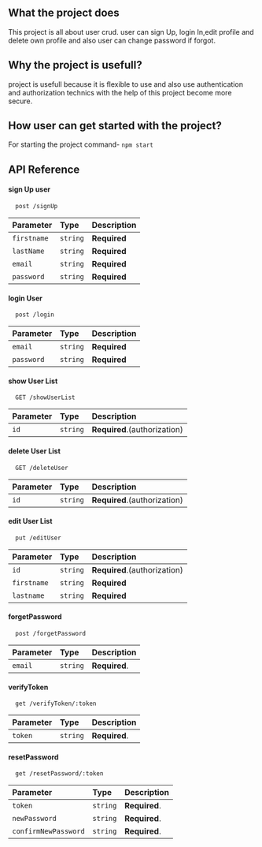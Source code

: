 
## What the project does
This project is all about user crud. user can sign Up,
login In,edit profile and delete own profile and also user can change password if forgot.
## Why the project is usefull?
project is usefull because it is flexible to use and also use authentication and authorization technics with the help of this project become more secure.
## How user can get started with the project?
For starting the project command- `npm start`
## API Reference

#### sign Up user

```http
  post /signUp
```

| Parameter | Type     | Description                |
| :-------- | :------- | :------------------------- |
| `firstname` | `string` | **Required** |
| `lastName` | `string` | **Required** |
| `email` | `string` | **Required** |
| `password` | `string` | **Required** |

#### login User

```http
  post /login
```

| Parameter | Type     | Description                       |
| :-------- | :------- | :-------------------------------- |
| `email`      | `string` | **Required** |
| `password`      | `string` | **Required** |

#### show User List

```http
  GET /showUserList
```

| Parameter | Type     | Description                       |
| :-------- | :------- | :-------------------------------- |
| `id`      | `string` | **Required**.(authorization) |

#### delete User List
```http
  GET /deleteUser
```

| Parameter | Type     | Description                       |
| :-------- | :------- | :-------------------------------- |
| `id`      | `string` | **Required**.(authorization) |

#### edit User List
```http
  put /editUser
```

| Parameter | Type     | Description                       |
| :-------- | :------- | :-------------------------------- |
| `id`      | `string` | **Required**.(authorization) |
| `firstname` | `string` | **Required** |
| `lastname`  | `string` | **Required** |

#### forgetPassword
```http
  post /forgetPassword
```

| Parameter | Type     | Description                       |
| :-------- | :------- | :-------------------------------- |
| `email`      | `string` | **Required**. |

#### verifyToken
```http
  get /verifyToken/:token
```

| Parameter | Type     | Description                       |
| :-------- | :------- | :-------------------------------- |
| `token`      | `string` | **Required**. |


#### resetPassword
```http
  get /resetPassword/:token
```

| Parameter | Type     | Description                       |
| :-------- | :------- | :-------------------------------- |
| `token`      | `string` | **Required**. |
| `newPassword`| `string` | **Required**. |
| `confirmNewPassword`      | `string` | **Required**. |



